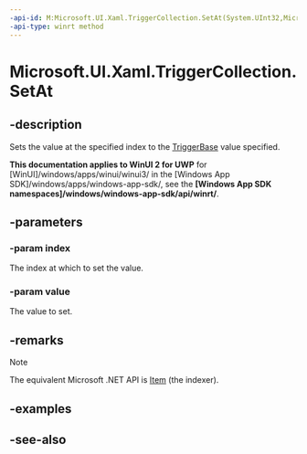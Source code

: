 ```yaml
---
-api-id: M:Microsoft.UI.Xaml.TriggerCollection.SetAt(System.UInt32,Microsoft.UI.Xaml.TriggerBase)
-api-type: winrt method
---
```


<!-- Method syntax
public void SetAt(System.UInt32 index, Windows.UI.Xaml.TriggerBase value)
-->

# Microsoft.UI.Xaml.TriggerCollection.SetAt

## -description
Sets the value at the specified index to the [TriggerBase](triggerbase.md) value specified.

**This documentation applies to WinUI 2 for UWP** for [WinUI]/windows/apps/winui/winui3/ in the [Windows App SDK]/windows/apps/windows-app-sdk/, see the **[Windows App SDK namespaces]/windows/windows-app-sdk/api/winrt/**.

## -parameters
### -param index
The index at which to set the value.

### -param value
The value to set.

## -remarks
> [!NOTE]
> The equivalent Microsoft .NET  API is [Item](triggercollection_item.md) (the indexer).

## -examples

## -see-also
